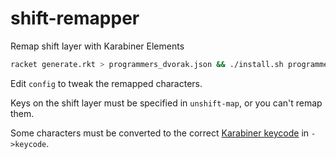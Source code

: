 # shift-remapper
Remap shift layer with Karabiner Elements

```sh
racket generate.rkt > programmers_dvorak.json && ./install.sh programmers_dvorak.json
```

Edit `config` to tweak the remapped characters.

Keys on the shift layer must be specified in `unshift-map`, or you can't remap them.

Some characters must be converted to the correct [Karabiner keycode](https://github.com/pqrs-org/Karabiner-Elements/issues/925#issuecomment-323984568) in `->keycode`.
